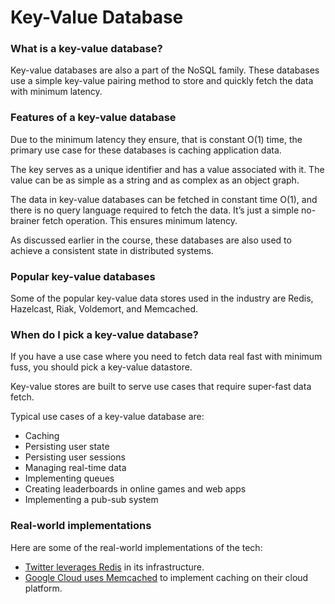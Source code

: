# Key-Value Database

### What is a key-value database? <a href="#what-is-a-key-value-database" id="what-is-a-key-value-database"></a>

Key-value databases are also a part of the NoSQL family. These databases use a simple key-value pairing method to store and quickly fetch the data with minimum latency.

### Features of a key-value database <a href="#features-of-a-key-value-database" id="features-of-a-key-value-database"></a>

Due to the minimum latency they ensure, that is constant O(1) time, the primary use case for these databases is caching application data.

The key serves as a unique identifier and has a value associated with it. The value can be as simple as a string and as complex as an object graph.

The data in key-value databases can be fetched in constant time O(1), and there is no query language required to fetch the data. It’s just a simple no-brainer fetch operation. This ensures minimum latency.

As discussed earlier in the course, these databases are also used to achieve a consistent state in distributed systems.

### Popular key-value databases <a href="#popular-key-value-databases" id="popular-key-value-databases"></a>

Some of the popular key-value data stores used in the industry are Redis, Hazelcast, Riak, Voldemort, and Memcached.

### When do I pick a key-value database? <a href="#when-do-i-pick-a-key-value-database" id="when-do-i-pick-a-key-value-database"></a>

If you have a use case where you need to fetch data real fast with minimum fuss, you should pick a key-value datastore.

Key-value stores are built to serve use cases that require super-fast data fetch.

Typical use cases of a key-value database are:

* Caching
* Persisting user state
* Persisting user sessions
* Managing real-time data
* Implementing queues
* Creating leaderboards in online games and web apps
* Implementing a pub-sub system

### Real-world implementations <a href="#real-world-implementations" id="real-world-implementations"></a>

Here are some of the real-world implementations of the tech:

* [Twitter leverages Redis](https://blog.twitter.com/engineering/en\_us/topics/infrastructure/2017/the-infrastructure-behind-twitter-scale) in its infrastructure.
* [Google Cloud uses Memcached](https://cloud.google.com/appengine/docs/standard/python/memcache/) to implement caching on their cloud platform.
